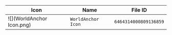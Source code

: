 | Icon | Name | File ID |
| ---  | ---  | ---     |
| ![](WorldAnchor Icon.png) | `WorldAnchor Icon` | `6464314000809136859` |
